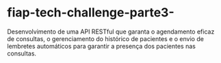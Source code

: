 # fiap-tech-challenge-parte3-
Desenvolvimento de uma API RESTful que garanta o agendamento eficaz de consultas, o gerenciamento do histórico de pacientes e o envio de lembretes automáticos para garantir a presença dos pacientes nas consultas.
